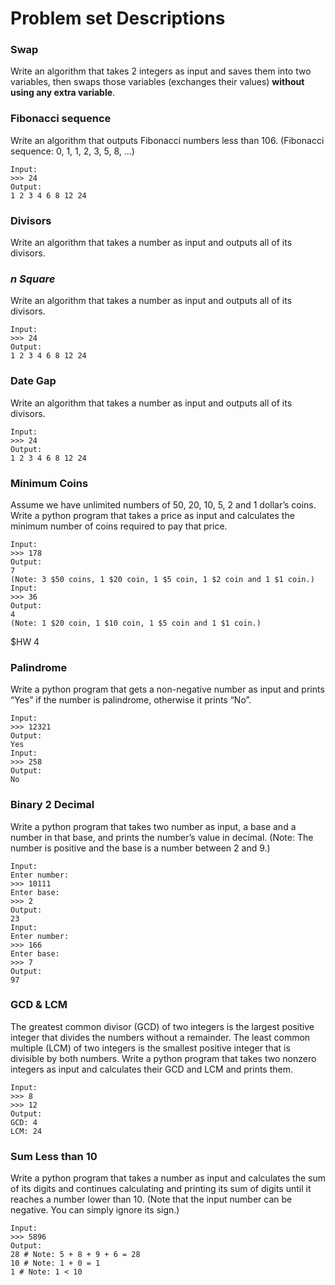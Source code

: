 # Problem set Descriptions

### Swap
Write an algorithm that takes 2 integers as input and saves them into two variables, then swaps those variables (exchanges their values) __without using any extra variable__.

### Fibonacci sequence
Write an algorithm that outputs Fibonacci numbers less than 106.
(Fibonacci sequence: 0, 1, 1, 2, 3, 5, 8, …)
```
Input:
>>> 24
Output:
1 2 3 4 6 8 12 24
```

### Divisors
Write an algorithm that takes a number as input and outputs all of its divisors.

### _n Square_
Write an algorithm that takes a number as input and outputs all of its divisors.
```
Input:
>>> 24
Output:
1 2 3 4 6 8 12 24
```

### Date Gap
Write an algorithm that takes a number as input and outputs all of its divisors.

```
Input:
>>> 24
Output:
1 2 3 4 6 8 12 24
```

### Minimum Coins
Assume we have unlimited numbers of 50, 20, 10, 5, 2 and 1 dollar’s coins. Write a python program that takes a price as input and calculates the minimum number of coins required to pay that price.
```
Input:
>>> 178
Output:
7
(Note: 3 $50 coins, 1 $20 coin, 1 $5 coin, 1 $2 coin and 1 $1 coin.)
Input:
>>> 36
Output:
4
(Note: 1 $20 coin, 1 $10 coin, 1 $5 coin and 1 $1 coin.)
```
$HW 4
### Palindrome
Write a python program that gets a non-negative number as input and prints “Yes” if the number is palindrome, otherwise it prints “No”.

```
Input:
>>> 12321
Output:
Yes
Input:
>>> 258
Output:
No
```

### Binary 2 Decimal
Write a python program that takes two number as input, a base and a number in that base, and prints the number’s value in decimal.
(Note: The number is positive and the base is a number between 2 and 9.)

```
Input:
Enter number:
>>> 10111
Enter base:
>>> 2
Output:
23
Input:
Enter number:
>>> 166
Enter base:
>>> 7
Output:
97
```

### GCD & LCM
The greatest common divisor (GCD) of two integers is the largest positive integer that divides the numbers without a remainder.
The least common multiple (LCM) of two integers is the smallest positive integer that is divisible by both numbers.
Write a python program that takes two nonzero integers as input and calculates their GCD and LCM and prints them.

```
Input:
>>> 8
>>> 12
Output:
GCD: 4
LCM: 24
```

### Sum Less than 10
Write a python program that takes a number as input and calculates the sum of its digits and continues calculating and printing its sum of digits until it reaches a number lower than 10.
(Note that the input number can be negative. You can simply ignore its sign.)

```
Input:
>>> 5896
Output:
28 # Note: 5 + 8 + 9 + 6 = 28
10 # Note: 1 + 0 = 1
1 # Note: 1 < 10
```
